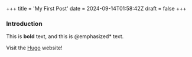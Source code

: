 +++
title = 'My First Post'
date = 2024-09-14T01:58:42Z
draft = false
+++
### Introduction

This is **bold** text, and this is @emphasized* text.

Visit the [Hugo](https://gohugo.io) website!

